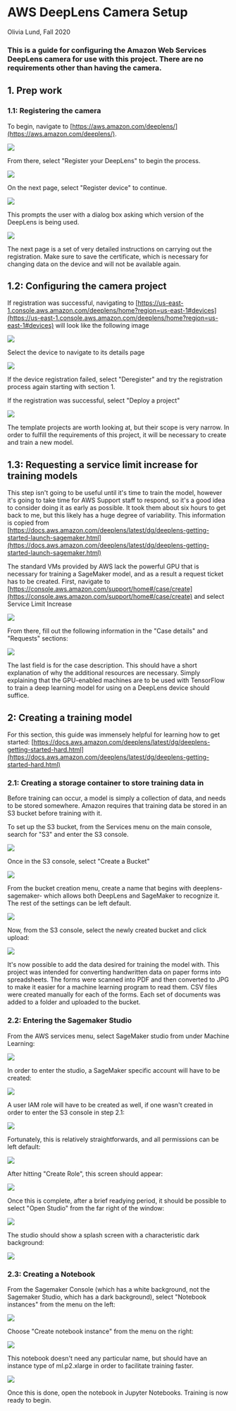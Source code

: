 # AWS DeepLens Camera Setup

Olivia Lund, Fall 2020

### This is a guide for configuring the Amazon Web Services DeepLens camera for use with this project. There are no requirements other than having the camera.



## 1. Prep work 

### 1.1: Registering the camera

To begin, navigate to [https://aws.amazon.com/deeplens/](https://aws.amazon.com/deeplens/).

![](./image/1.png)

From there, select "Register your DeepLens" to begin the process.

![](./image/2.png)

On the next page, select "Register device" to continue.

![](./image/3.png)

This prompts the user with a dialog box asking which version of the DeepLens is being used.

![](./image/4.png)

The next page is a set of very detailed instructions on carrying out the registration. Make sure to save the certificate, which is necessary for changing data on the device and will not be available again.



## 1.2: Configuring the camera project

If registration was successful, navigating to [https://us-east-1.console.aws.amazon.com/deeplens/home?region=us-east-1#devices](https://us-east-1.console.aws.amazon.com/deeplens/home?region=us-east-1#devices) will look like the following image

![](./image/5.png)

Select the device to navigate to its details page

![](./image/6.png)

If the device registration failed, select "Deregister" and try the registration process again starting with section 1. 

If the registration was successful, select "Deploy a project"

![](./image/7.png)

The template projects are worth looking at, but their scope is very narrow. In order to fulfill the requirements of this project, it will be necessary to create and train a new model. 


## 1.3: Requesting a service limit increase for training models

This step isn't going to be useful until it's time to train the model, however it's going to take time for AWS Support staff to respond, so it's a good idea to consider doing it as early as possible. It took them about six hours to get back to me, but this likely has a huge degree of variability. This information is copied from [https://docs.aws.amazon.com/deeplens/latest/dg/deeplens-getting-started-launch-sagemaker.html](https://docs.aws.amazon.com/deeplens/latest/dg/deeplens-getting-started-launch-sagemaker.html)

The standard VMs provided by AWS lack the powerful GPU that is necessary for training a SageMaker model, and as a result a request ticket has to be created. First, navigate to [https://console.aws.amazon.com/support/home#/case/create](https://console.aws.amazon.com/support/home#/case/create) and select Service Limit Increase

![](./image/19.png)

From there, fill out the following information in the "Case details" and "Requests" sections:

![](./image/20.png)

The last field is for the case description. This should have a short explanation of why the additional resources are necessary. Simply explaining that the GPU-enabled machines are to be used with TensorFlow to train a deep learning model for using on a DeepLens device should suffice. 




## 2: Creating a training model

For this section, this guide was immensely helpful for learning how to get started:
[https://docs.aws.amazon.com/deeplens/latest/dg/deeplens-getting-started-hard.html](https://docs.aws.amazon.com/deeplens/latest/dg/deeplens-getting-started-hard.html)


### 2.1: Creating a storage container to store training data in

Before training can occur, a model is simply a collection of data, and needs to be stored somewhere. Amazon requires that training data be stored in an S3 bucket before training with it.

To set up the S3 bucket, from the Services menu on the main console, search for "S3" and enter the S3 console. 

![](./image/8.png)

Once in the S3 console, select "Create a Bucket"

![](./image/9.png)

From the bucket creation menu, create a name that begins with deeplens-sagemaker- which allows both DeepLens and SageMaker to recognize it. The rest of the settings can be left default.

![](./image/10.png)

Now, from the S3 console, select the newly created bucket and click upload:

![](./image/11.png)

It's now possible to add the data desired for training the model with.
This project was intended for converting handwritten data on paper forms into spreadsheets. The forms were scanned into PDF and then converted to JPG to make it easier for a machine learning program to read them. CSV files were created manually for each of the forms. Each set of documents was added to a folder and uploaded to the bucket. 


### 2.2: Entering the Sagemaker Studio

From the AWS services menu, select SageMaker studio from under Machine Learning:

![](./image/12.png)

In order to enter the studio, a SageMaker specific account will have to be created:

![](./image/13.png)

A user IAM role will have to be created as well, if one wasn't created in order to enter the S3 console in step 2.1:

![](./image/14.png)

Fortunately, this is relatively straightforwards, and all permissions can be left default:

![](./image/15.png)

After hitting "Create Role", this screen should appear:

![](./image/16.png)

Once this is complete, after a brief readying period, it should be possible to select "Open Studio" from the far right of the window:

![](./image/17.png)

The studio should show a splash screen with a characteristic dark background:

![](./image/18.png)


### 2.3: Creating a Notebook

From the Sagemaker Console (which has a white background, not the Sagemaker Studio, which has a dark background), select "Notebook instances" from the menu on the left:

![](./image/21.png)

Choose "Create notebook instance" from the menu on the right:

![](./image/22.png)

This notebook doesn't need any particular name, but should have an instance type of ml.p2.xlarge in order to facilitate training faster.

![](./image/23.png)

Once this is done, open the notebook in Jupyter Notebooks. Training is now ready to begin.


